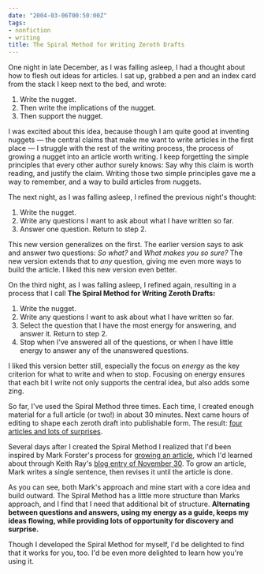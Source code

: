 ```yaml
---
date: "2004-03-06T00:50:00Z"
tags:
- nonfiction
- writing
title: The Spiral Method for Writing Zeroth Drafts
---
```


One night in late December, as I was falling asleep, I had a thought about how to flesh out ideas for articles.  I sat up, grabbed a pen and an index card from the stack I keep next to the bed, and wrote:
<ol>
	<li>Write the nugget.</li>
	<li>Then write the implications of the nugget.</li>
	<li>Then support the nugget.</li>
</ol>
I was excited about this idea, because though I am quite good at inventing nuggets — the central claims that make me want to write articles in the first place — I struggle with the rest of the writing process, the process of growing a nugget into an article worth writing.  I keep forgetting the simple principles that every other author surely knows:  Say why this claim is worth reading, and justify the claim.  Writing those two simple principles gave me a way to remember, and a way to build articles from nuggets.

The next night, as I was falling asleep, I refined the previous night's thought:
<ol>
	<li>Write the nugget.</li>
	<li>Write any questions I want to ask about what I have written so far.</li>
	<li>Answer one question.  Return to step 2.</li>
</ol>
This new version generalizes on the first.  The earlier version says to ask and answer two questions: <em>So what?</em> and <em>What makes you so sure?</em>  The new version extends that to <em>any</em> question, giving me even more ways to build the article.  I liked this new version even better.

On the third night, as I was falling asleep, I refined again, resulting in a process that I call <strong>The Spiral Method for Writing Zeroth Drafts:</strong>
<ol>
	<li>Write the nugget.</li>
	<li>Write any questions I want to ask about what I have written so far.</li>
	<li>Select the question that I have the most energy for answering, and answer it.  Return to step 2.</li>
	<li>Stop when I've answered all of the questions, or when I have little energy to answer any of the unanswered questions.</li>
</ol>
I liked this version better still, especially the focus on <em>energy</em> as the key criterion for what to write and when to stop.  Focusing on energy ensures that each bit I write not only supports the central idea, but also adds some zing.

So far, I've used the Spiral Method three times.  Each time, I created enough material for a full article (or two!) in about 30 minutes.  Next came hours of editing to shape each zeroth draft into publishable form.  The result: <a href="http://www.dhemery.com/dalewriting/2004/03/spiral_experiences">four articles and lots of surprises</a>.

Several days after I created the Spiral Method I realized that I'd been inspired by Mark Forster's process for <a href="http://www.markforster.net/index.php?view=47">growing an article</a>, which I'd learned about through Keith Ray's <a href="http://homepage.mac.com/keithray/blog/2003/11/index.html">blog entry of November 30</a>.  To grow an article, Mark writes a single sentence, then revises it until the article is done.

As you can see, both Mark's approach and mine start with a core idea and build outward.  The Spiral Method has a little more structure than Marks approach, and I find that I need that additional bit of structure.  <strong>Alternating between questions and answers, using my energy as a guide, keeps my ideas flowing, while providing lots of opportunity for discovery and surprise.</strong>

Though I developed the Spiral Method for myself, I'd be delighted to find that it works for you, too.  I'd be even more delighted to learn how you're using it.
